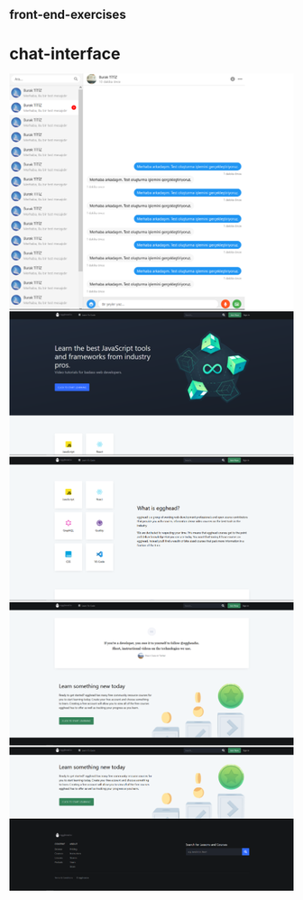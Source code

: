 ## front-end-exercises

# chat-interface

![Chat Interface](https://github.com/buraktitiz/front-end-exercises/blob/main/Chat%20Interface/Chat%20Interface.png)
![Chat Interface](https://github.com/buraktitiz/front-end-exercises/blob/main/Web%20Interface/img/egghead(1).png)
![Chat Interface](https://github.com/buraktitiz/front-end-exercises/blob/main/Web%20Interface/img/egghead(2).png)
![Chat Interface](https://github.com/buraktitiz/front-end-exercises/blob/main/Web%20Interface/img/egghead(3).png)
![Chat Interface](https://github.com/buraktitiz/front-end-exercises/blob/main/Web%20Interface/img/egghead(4).png)

